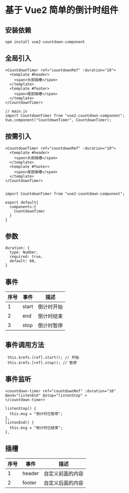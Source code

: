 # 基于 Vue2 简单的倒计时组件

## 安装依赖

```
npm install vue2-countdown-component
```

## 全局引入

```
<CountdownTimer ref="countdownRef" :duration="10">
  <template #header>
    <span>头部插槽</span>
  </template>
  <template #footer>
    <span>尾部插槽</span>
  </template>
</CountdownTimer>

// main.js
import CountdownTimer from "vue2-countdown-component";
Vue.component("CountdownTimer", CountdownTimer);
```

## 按需引入

```
<CountdownTimer ref="countdownRef" :duration="10">
  <template #header>
    <span>头部插槽</span>
  </template>
  <template #footer>
    <span>尾部插槽</span>
  </template>
</CountdownTimer>


import CountdownTimer from "vue2-countdown-component";

export default{
  components:{
    CountdownTimer
  }
}
```

## 参数

```
duration: {
  type: Number,
  required: true,
  default: 60,
}
```

## 事件

| 序号 | 事件  | 描述       |
| ---- | ----- | ---------- |
| 1    | start | 倒计时开始 |
| 2    | end   | 倒计时结束 |
| 3    | stop  | 倒计时暂停 |

## 事件调用方法

```
 this.$refs.[ref].start(); // 开始
 this.$refs.[ref].stop(); // 暂停
```

## 事件监听

```
<countdown-timer ref="countdownRef" :duration="10"
@end="listenEnd" @stop="listenStop" >
</countdown-timer>

listenStop() {
  this.msg = "倒计时已暂停";
},
listenEnd() {
  this.msg = "倒计时已结束";
},
```

## 插槽

| 序号 | 事件   | 描述             |
| ---- | ------ | ---------------- |
| 1    | header | 自定义前面的内容 |
| 2    | footer | 自定义后面的内容 |
